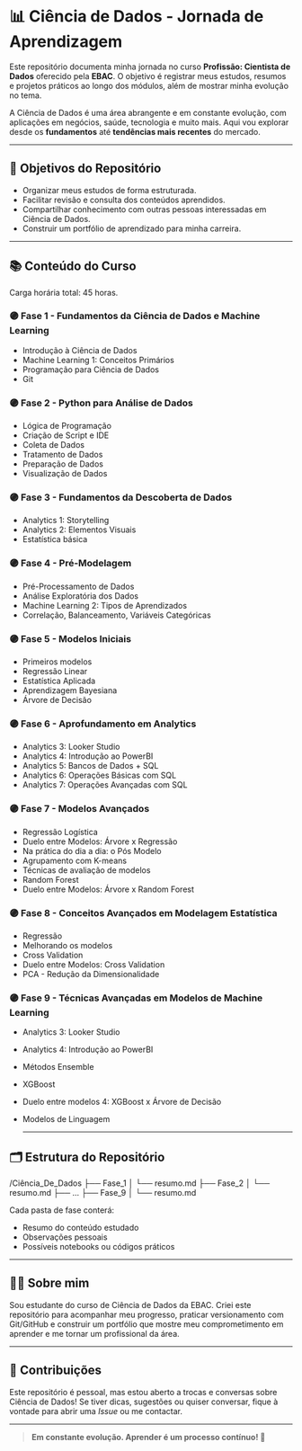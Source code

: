# 📊 Ciência de Dados - Jornada de Aprendizagem

Este repositório documenta minha jornada no curso **Profissão: Cientista de Dados** oferecido pela **EBAC**. O objetivo é registrar meus estudos, resumos e projetos práticos ao longo dos módulos, além de mostrar minha evolução no tema.

A Ciência de Dados é uma área abrangente e em constante evolução, com aplicações em negócios, saúde, tecnologia e muito mais. Aqui vou explorar desde os **fundamentos** até **tendências mais recentes** do mercado.

---

## 🚀 Objetivos do Repositório
- Organizar meus estudos de forma estruturada.
- Facilitar revisão e consulta dos conteúdos aprendidos.
- Compartilhar conhecimento com outras pessoas interessadas em Ciência de Dados.
- Construir um portfólio de aprendizado para minha carreira.

---

## 📚 Conteúdo do Curso
Carga horária total: 45 horas.

### 🟣 Fase 1 - Fundamentos da Ciência de Dados e Machine Learning
- Introdução à Ciência de Dados
- Machine Learning 1: Conceitos Primários
- Programação para Ciência de Dados
- Git

### 🟣 Fase 2 - Python para Análise de Dados
- Lógica de Programação
- Criação de Script e IDE
- Coleta de Dados
- Tratamento de Dados
- Preparação de Dados
- Visualização de Dados

### 🟣 Fase 3 - Fundamentos da Descoberta de Dados
- Analytics 1: Storytelling
- Analytics 2: Elementos Visuais
- Estatística básica

### 🟣 Fase 4 - Pré-Modelagem
- Pré-Processamento de Dados
- Análise Exploratória dos Dados
- Machine Learning 2: Tipos de Aprendizados
- Correlação, Balanceamento, Variáveis Categóricas

### 🟣 Fase 5 - Modelos Iniciais
- Primeiros modelos
- Regressão Linear
- Estatística Aplicada
- Aprendizagem Bayesiana
- Árvore de Decisão

### 🟣 Fase 6 - Aprofundamento em Analytics
- Analytics 3: Looker Studio
- Analytics 4: Introdução ao PowerBI
- Analytics 5: Bancos de Dados + SQL
- Analytics 6: Operações Básicas com SQL
- Analytics 7: Operações Avançadas com SQL

### 🟣 Fase 7 - Modelos Avançados
- Regressão Logística
- Duelo entre Modelos: Árvore x Regressão
- Na prática do dia a dia: o Pós Modelo
- Agrupamento com K-means
- Técnicas de avaliação de modelos
- Random Forest
- Duelo entre Modelos: Árvore x Random Forest

### 🟣 Fase 8 - Conceitos Avançados em Modelagem Estatística
- Regressão
- Melhorando os modelos
- Cross Validation
- Duelo entre Modelos: Cross Validation
- PCA - Redução da Dimensionalidade

### 🟣 Fase 9 - Técnicas Avançadas em Modelos de Machine Learning
- Analytics 3: Looker Studio
- Analytics 4: Introdução ao PowerBI
- Métodos Ensemble
- XGBoost
- Duelo entre modelos 4: XGBoost x Árvore de Decisão
- Modelos de Linguagem

  ---
## 🗂️ Estrutura do Repositório
/Ciência_De_Dados
├── Fase_1
│ └── resumo.md
├── Fase_2
│ └── resumo.md
├── ...
├── Fase_9
│ └── resumo.md


Cada pasta de fase conterá:
- Resumo do conteúdo estudado
- Observações pessoais
- Possíveis notebooks ou códigos práticos

---

## 👨‍💻 Sobre mim
Sou estudante do curso de Ciência de Dados da EBAC. Criei este repositório para acompanhar meu progresso, praticar versionamento com Git/GitHub e construir um portfólio que mostre meu comprometimento em aprender e me tornar um profissional da área.

---

## 🤝 Contribuições
Este repositório é pessoal, mas estou aberto a trocas e conversas sobre Ciência de Dados! Se tiver dicas, sugestões ou quiser conversar, fique à vontade para abrir uma *Issue* ou me contactar.

---

> **Em constante evolução. Aprender é um processo contínuo! 🚀**
